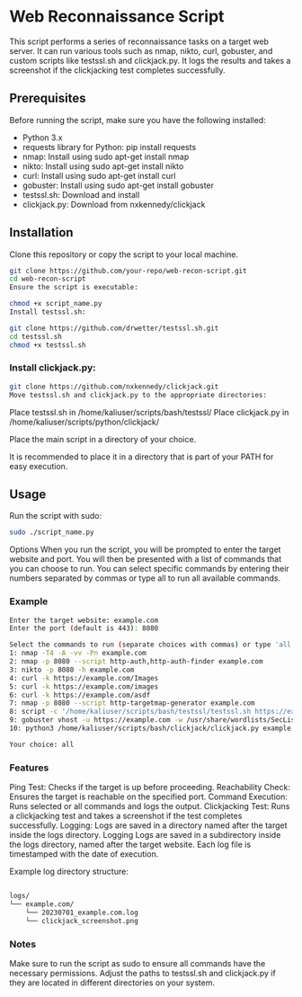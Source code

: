 # Web Reconnaissance Script
This script performs a series of reconnaissance tasks on a target web server. It can run various tools such as nmap, nikto, curl, gobuster, and custom scripts like testssl.sh and clickjack.py. It logs the results and takes a screenshot if the clickjacking test completes successfully.

## Prerequisites
Before running the script, make sure you have the following installed:

- Python 3.x
- requests library for Python: pip install requests
- nmap: Install using sudo apt-get install nmap
- nikto: Install using sudo apt-get install nikto
- curl: Install using sudo apt-get install curl
- gobuster: Install using sudo apt-get install gobuster
- testssl.sh: Download and install
- clickjack.py: Download from nxkennedy/clickjack
  
## Installation
Clone this repository or copy the script to your local machine.

```sh
git clone https://github.com/your-repo/web-recon-script.git
cd web-recon-script
Ensure the script is executable:
```

```sh
chmod +x script_name.py
Install testssl.sh:
```
```sh
git clone https://github.com/drwetter/testssl.sh.git
cd testssl.sh
chmod +x testssl.sh
```

### Install clickjack.py:

```sh
git clone https://github.com/nxkennedy/clickjack.git
Move testssl.sh and clickjack.py to the appropriate directories:
```

Place testssl.sh in /home/kaliuser/scripts/bash/testssl/
Place clickjack.py in /home/kaliuser/scripts/python/clickjack/

Place the main script in a directory of your choice.

It is recommended to place it in a directory that is part of your PATH for easy execution.

## Usage
Run the script with sudo:

```sh
sudo ./script_name.py
```

Options
When you run the script, you will be prompted to enter the target website and port. You will then be presented with a list of commands that you can choose to run. You can select specific commands by entering their numbers separated by commas or type all to run all available commands.

### Example
```bash
Enter the target website: example.com
Enter the port (default is 443): 8080

Select the commands to run (separate choices with commas) or type 'all' to run everything:
1: nmap -T4 -A -vv -Pn example.com
2: nmap -p 8080 --script http-auth,http-auth-finder example.com
3: nikto -p 8080 -h example.com
4: curl -k https://example.com/Images
5: curl -k https://example.com/images
6: curl -k https://example.com/asdf
7: nmap -p 8080 --script http-targetmap-generator example.com
8: script -c '/home/kaliuser/scripts/bash/testssl/testssl.sh https://example.com:8080' -q /dev/null
9: gobuster vhost -u https://example.com -w /usr/share/wordlists/SecLists/Discovery/DNS/subdomains-top1million-5000.txt --proxy http://127.0.0.1:8080 -k
10: python3 /home/kaliuser/scripts/bash/clickjack/clickjack.py example.com

Your choice: all
```

### Features
Ping Test: Checks if the target is up before proceeding.
Reachability Check: Ensures the target is reachable on the specified port.
Command Execution: Runs selected or all commands and logs the output.
Clickjacking Test: Runs a clickjacking test and takes a screenshot if the test completes successfully.
Logging: Logs are saved in a directory named after the target inside the logs directory.
Logging
Logs are saved in a subdirectory inside the logs directory, named after the target website. Each log file is timestamped with the date of execution.

Example log directory structure:

```bash

logs/
└── example.com/
    └── 20230701_example.com.log
    └── clickjack_screenshot.png
```

### Notes
Make sure to run the script as sudo to ensure all commands have the necessary permissions.
Adjust the paths to testssl.sh and clickjack.py if they are located in different directories on your system.

